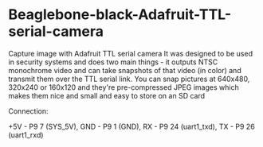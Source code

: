 # Beaglebone-black-Adafruit-TTL-serial-camera
Capture image with Adafruit TTL serial camera
It was designed to be used in security systems and does two main things - it outputs NTSC monochrome video and can take snapshots of that video (in color) and transmit them over the TTL serial link.
You can snap pictures at 640x480, 320x240 or 160x120 and they're pre-compressed JPEG images which makes them nice and small and easy to store on an SD card

Connection:

+5V - P9 7 (SYS_5V),    GND - P9 1 (GND),    RX - P9 24 (uart1_txd),    TX - P9 26 (uart1_rxd)


